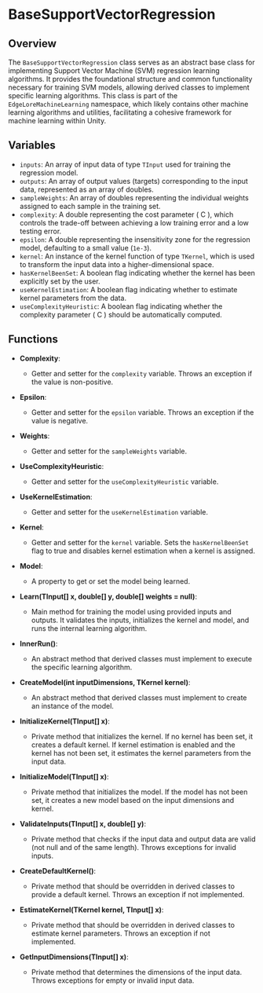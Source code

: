 # BaseSupportVectorRegression

## Overview
The `BaseSupportVectorRegression` class serves as an abstract base class for implementing Support Vector Machine (SVM) regression learning algorithms. It provides the foundational structure and common functionality necessary for training SVM models, allowing derived classes to implement specific learning algorithms. This class is part of the `EdgeLoreMachineLearning` namespace, which likely contains other machine learning algorithms and utilities, facilitating a cohesive framework for machine learning within Unity.

## Variables

- `inputs`: An array of input data of type `TInput` used for training the regression model.
- `outputs`: An array of output values (targets) corresponding to the input data, represented as an array of doubles.
- `sampleWeights`: An array of doubles representing the individual weights assigned to each sample in the training set.
- `complexity`: A double representing the cost parameter \( C \), which controls the trade-off between achieving a low training error and a low testing error.
- `epsilon`: A double representing the insensitivity zone for the regression model, defaulting to a small value (`1e-3`).
- `kernel`: An instance of the kernel function of type `TKernel`, which is used to transform the input data into a higher-dimensional space.
- `hasKernelBeenSet`: A boolean flag indicating whether the kernel has been explicitly set by the user.
- `useKernelEstimation`: A boolean flag indicating whether to estimate kernel parameters from the data.
- `useComplexityHeuristic`: A boolean flag indicating whether the complexity parameter \( C \) should be automatically computed.

## Functions

- **Complexity**: 
  - Getter and setter for the `complexity` variable. Throws an exception if the value is non-positive.

- **Epsilon**: 
  - Getter and setter for the `epsilon` variable. Throws an exception if the value is negative.

- **Weights**: 
  - Getter and setter for the `sampleWeights` variable.

- **UseComplexityHeuristic**: 
  - Getter and setter for the `useComplexityHeuristic` variable.

- **UseKernelEstimation**: 
  - Getter and setter for the `useKernelEstimation` variable.

- **Kernel**: 
  - Getter and setter for the `kernel` variable. Sets the `hasKernelBeenSet` flag to true and disables kernel estimation when a kernel is assigned.

- **Model**: 
  - A property to get or set the model being learned.

- **Learn(TInput[] x, double[] y, double[] weights = null)**: 
  - Main method for training the model using provided inputs and outputs. It validates the inputs, initializes the kernel and model, and runs the internal learning algorithm.

- **InnerRun()**: 
  - An abstract method that derived classes must implement to execute the specific learning algorithm.

- **CreateModel(int inputDimensions, TKernel kernel)**: 
  - An abstract method that derived classes must implement to create an instance of the model.

- **InitializeKernel(TInput[] x)**: 
  - Private method that initializes the kernel. If no kernel has been set, it creates a default kernel. If kernel estimation is enabled and the kernel has not been set, it estimates the kernel parameters from the input data.

- **InitializeModel(TInput[] x)**: 
  - Private method that initializes the model. If the model has not been set, it creates a new model based on the input dimensions and kernel.

- **ValidateInputs(TInput[] x, double[] y)**: 
  - Private method that checks if the input data and output data are valid (not null and of the same length). Throws exceptions for invalid inputs.

- **CreateDefaultKernel()**: 
  - Private method that should be overridden in derived classes to provide a default kernel. Throws an exception if not implemented.

- **EstimateKernel(TKernel kernel, TInput[] x)**: 
  - Private method that should be overridden in derived classes to estimate kernel parameters. Throws an exception if not implemented.

- **GetInputDimensions(TInput[] x)**: 
  - Private method that determines the dimensions of the input data. Throws exceptions for empty or invalid input data.